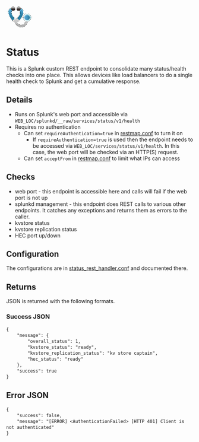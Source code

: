 ![Status Splunk app](static/appIcon_2x.png?)
# Status
This is a Splunk custom REST endpoint to consolidate many status/health checks into one place. This allows devices like load balancers to do a single health check to Splunk and get a cumulative response.

## Details
* Runs on Splunk's web port and accessible via `WEB_LOC/splunkd/__raw/services/status/v1/health`
* Requires no authentication
    * Can set `requireAuthentication=true` in [restmap.conf](default/restmap.conf) to turn it on
        * If `requireAuthentication=true` is used then the endpoint needs to be accessed via `WEB_LOC/services/status/v1/health`. In this case, the web port will be checked via an HTTP(S) request.
    * Can set `acceptFrom` in [restmap.conf](default/restmap.conf) to limit what IPs can access

## Checks
* web port - this endpoint is accessible here and calls will fail if the web port is not up
* splunkd management - this endpoint does REST calls to various other endpoints. It catches any exceptions and returns them as errors to the caller.
* kvstore status
* kvstore replication status
* HEC port up/down

## Configuration
The configurations are in [status_rest_handler.conf](default/status_rest_handler.conf) and documented there.

## Returns
JSON is returned with the following formats.

### Success JSON
```
{
    "message": {
        "overall_status": 1,
        "kvstore_status": "ready",
        "kvstore_replication_status": "kv store captain",
        "hec_status": "ready"
    },
    "success": true
}
```

## Error JSON
```
{
    "success": false,
    "message": "[ERROR] <AuthenticationFailed> [HTTP 401] Client is not authenticated"
}
```
